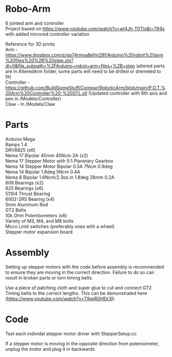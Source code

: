 # Robo-Arm

6 jointed arm and controller <br />
Project based on https://www.youtube.com/watch?v=wI4Jh-T0Tlo&t=794s with added mirrored controller variation <br />

Reference for 3D prints <br />
Arm - https://www.dropbox.com/s/gp74rmva8efm28f/Arduino%20robot%20arm%20files%20%2B%20step.zip?dl=0&file_subpath=%2FArduino+robot+arm+files+%2B+step (altered parts are in AlteredArm folder, some parts will need to be drilled or dremeled to fit) <br />
Controller - https://github.com/BuildSomeStuff/CompactRoboticArm/blob/main/P.O.T.%20Arm%20Controller%20-%20STL.stl (Updated controller with 6th axis and pen in /Models/Controller) <br />
Claw - In /Models/Claw

# Parts

Arduino Mega <br />
Ramps 1.4 <br />
DRV8825 (x6) <br />
Nema 17 Bipolar 40mm 45Ncm 2A (x2) <br />
Nema 17 Stepper Motor with 5:1 Planetary Gearbox <br />
Nema 14 Stepper Motor Bipolar 0.5A 7Ncm 0.9deg <br />
Nema 14 Bipolar 1.8deg 5Ncm 0.4A <br />
Nema 8 Bipolar 1.6Ncm/2.3oz.in 1.8deg 28mm 0.2A <br />
608 Bearings (x2) <br />
625 Bearings (x6) <br />
51104 Thrust Bearing <br />
6002-2RS Bearing (x4) <br />
5mm Aluminum Rod <br />
GT2 Belts <br />
10k Ohm Potentiometers (x6) <br />
Variety of M3, M4, and M8 bolts <br />
Micro Limit switches (preferably ones with a wheel) <br/>
Stepper motor expansion board <br />

# Assembly

Setting up stepper motors with the code before assembly is recommended to ensure they are moving in the correct direction. Failure to do so can result in broken parts or torn timing belts. <br/>

Use a piece of patching cloth and super glue to cut and connect GT2 Timing belts to the correct lengths. This can be demonstrated here (https://www.youtube.com/watch?v=T9wjR0HEk3I). <br/>

# Code

Test each individal stepper motor driver with StepperSetup.cc <br/>

If a stepper motor is moving in the opposite direction from poteniometer, unplug the motor and plug it in backwards <br/>
